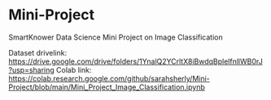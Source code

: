 # Mini-Project
SmartKnower Data Science Mini Project on Image Classification

Dataset drivelink: https://drive.google.com/drive/folders/1YnalQ2YCrltX8iBwdqBplelfnllWB0rJ?usp=sharing
Colab link: https://colab.research.google.com/github/sarahsherly/Mini-Project/blob/main/Mini_Project_Image_Classification.ipynb

